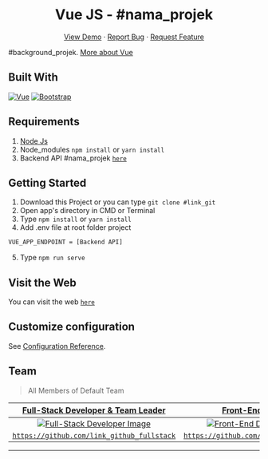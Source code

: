 <h1 align='center'>Vue JS - #nama_projek</h1>
  <p align="center">
    <a href="link_deploy">View Demo</a>
    ·
    <a href="https://github.com/Bagusth15/team-project/issues">Report Bug</a>
    ·
    <a href="https://github.com/Bagusth15/team-project/issues">Request Feature</a>
  </p>

#background_projek. [More about Vue](https://vuejs.org/)

## Built With

[![Vue](https://img.shields.io/badge/Vue-v2.6.11-green)](https://github.com/vuejs/vue)
[![Bootstrap](https://img.shields.io/badge/Bootstrap-v4.5.x-blue)](https://github.com/bootstrap-vue/bootstrap-vue)

## Requirements

1. <a href="https://nodejs.org/en/download/">Node Js</a>
2. Node_modules `npm install` or `yarn install`
3. Backend API #nama_projek [`here`](https://github.com/arkbootcamp/week4-web3-express)

## Getting Started

1. Download this Project or you can type `git clone #link_git`
2. Open app's directory in CMD or Terminal
3. Type `npm install` or `yarn install`
4. Add .env file at root folder project
```sh
VUE_APP_ENDPOINT = [Backend API]
```
5. Type `npm run serve`

## Visit the Web

You can visit the web [`here`](https://www.google.com/)

## Customize configuration

See [Configuration Reference](https://cli.vuejs.org/config/).

## Team

> All Members of Default Team

| <a href="https://blog.udacity.com/2014/12/front-end-vs-back-end-vs-full-stack-web-developers.html" target="_blank">**Full-Stack Developer & Team Leader**</a> | <a href="https://blog.udacity.com/2014/12/front-end-vs-back-end-vs-full-stack-web-developers.html" target="_blank">**Front-End Developer**</a> | <a href="https://blog.udacity.com/2014/12/front-end-vs-back-end-vs-full-stack-web-developers.html" target="_blank">**Front-End Developer**</a> | <a href="https://blog.udacity.com/2014/12/front-end-vs-back-end-vs-full-stack-web-developers.html" target="_blank">**Back-End Developer**</a> | <a href="https://blog.udacity.com/2014/12/front-end-vs-back-end-vs-full-stack-web-developers.html" target="_blank">**Back-End Developer**</a> | 
| :---: |:---:| :---:|:---:| :---:|
| [![Full-Stack Developer Image](https://avatars0.githubusercontent.com/u/64903162?s=460&v=4)](http://fvcproductions.com) | [![Front-End Developer Image](https://avatars0.githubusercontent.com/u/64903162?s=460&v=4)](http://fvcproductions.com) | [![Front-End Developer Image](https://avatars0.githubusercontent.com/u/64903162?s=460&v=4)](http://fvcproductions.com) | [![Back-End Developer Image](https://avatars2.githubusercontent.com/u/67205885?s=460&v=4)](http://fvcproductions.com) | [![Back-End Developer Image](https://avatars0.githubusercontent.com/u/64903162?s=460&v=4)](http://fvcproductions.com) |
| <a href="https://github.com/link_github_fullstack" target="_blank">`https://github.com/link_github_fullstack`</a> | <a href="https://github.com/link_github_frontend" target="_blank">`https://github.com/link_github_frontend`</a> | <a href="https://github.com/link_github_frontend" target="_blank">`https://github.com/link_github_frontend`</a> | <a href="https://github.com/link_github_backend" target="_blank">`https://github.com/link_github_backend`</a> | <a href="https://github.com/link_github_backend" target="_blank">`https://github.com/link_github_backend`</a> |

---
